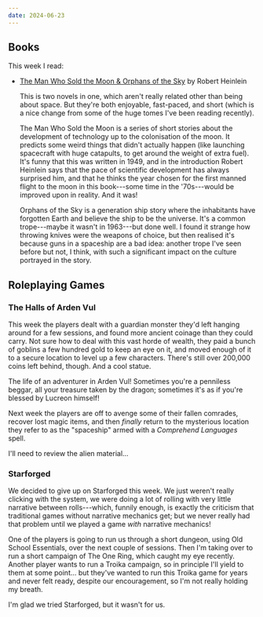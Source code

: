 ```yaml
---
date: 2024-06-23
---
```


## Books

This week I read:

- [The Man Who Sold the Moon & Orphans of the Sky][] by Robert Heinlein

  This is two novels in one, which aren't really related other than being about
  space.  But they're both enjoyable, fast-paced, and short (which is a nice
  change from some of the huge tomes I've been reading recently).

  The Man Who Sold the Moon is a series of short stories about the development
  of technology up to the colonisation of the moon.  It predicts some weird
  things that didn't actually happen (like launching spacecraft with huge
  catapults, to get around the weight of extra fuel).  It's funny that this was
  written in 1949, and in the introduction Robert Heinlein says that the pace of
  scientific development has always surprised him, and that he thinks the year
  chosen for the first manned flight to the moon in this book---some time in the
  '70s---would be improved upon in reality.  And it was!

  Orphans of the Sky is a generation ship story where the inhabitants have
  forgotten Earth and believe the ship to be the universe.  It's a common
  trope---maybe it wasn't in 1963---but done well.  I found it strange how
  throwing knives were the weapons of choice, but then realised it's because
  guns in a spaceship are a bad idea: another trope I've seen before but not, I
  think, with such a significant impact on the culture portrayed in the story.

[The Man Who Sold the Moon & Orphans of the Sky]: https://www.goodreads.com/book/show/16130451-man-who-sold-the-moon-orphans-of-the-sky


## Roleplaying Games

### The Halls of Arden Vul

This week the players dealt with a guardian monster they'd left hanging around
for a few sessions, and found more ancient coinage than they could carry.  Not
sure how to deal with this vast horde of wealth, they paid a bunch of goblins a
few hundred gold to keep an eye on it, and moved enough of it to a secure
location to level up a few characters.  There's still over 200,000 coins left
behind, though.  And a cool statue.

The life of an adventurer in Arden Vul!  Sometimes you're a penniless beggar,
all your treasure taken by the dragon; sometimes it's as if you're blessed by
Lucreon himself!

Next week the players are off to avenge some of their fallen comrades, recover
lost magic items, and then *finally* return to the mysterious location they
refer to as the "spaceship" armed with a *Comprehend Languages* spell.

I'll need to review the alien material...

### Starforged

We decided to give up on Starforged this week.  We just weren't really clicking
with the system, we were doing a lot of rolling with very little narrative
between rolls---which, funnily enough, is exactly the criticism that traditional
games without narrative mechanics get; but we never really had that problem
until we played a game *with* narrative mechanics!

One of the players is going to run us through a short dungeon, using Old School
Essentials, over the next couple of sessions.  Then I'm taking over to run a
short campaign of The One Ring, which caught my eye recently.  Another player
wants to run a Troika campaign, so in principle I'll yield to them at some
point... but they've wanted to run this Troika game for years and never felt
ready, despite our encouragement, so I'm not really holding my breath.

I'm glad we tried Starforged, but it wasn't for us.
